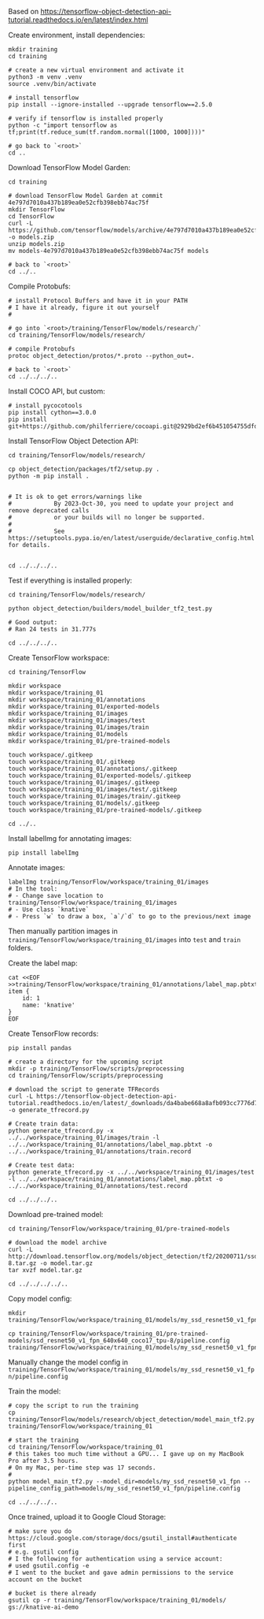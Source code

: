 Based on https://tensorflow-object-detection-api-tutorial.readthedocs.io/en/latest/index.html

Create environment, install dependencies:
```shell
mkdir training
cd training

# create a new virtual environment and activate it
python3 -m venv .venv
source .venv/bin/activate

# install tensorflow
pip install --ignore-installed --upgrade tensorflow==2.5.0

# verify if tensorflow is installed properly
python -c "import tensorflow as tf;print(tf.reduce_sum(tf.random.normal([1000, 1000])))"

# go back to `<root>`
cd ..
```

Download TensorFlow Model Garden:
```shell
cd training

# download TensorFlow Model Garden at commit 4e797d7010a437b189ea0e52cfb398ebb74ac75f
mkdir TensorFlow
cd TensorFlow
curl -L https://github.com/tensorflow/models/archive/4e797d7010a437b189ea0e52cfb398ebb74ac75f.zip -o models.zip
unzip models.zip
mv models-4e797d7010a437b189ea0e52cfb398ebb74ac75f models

# back to `<root>`
cd ../..
```

Compile Protobufs:
```shell
# install Protocol Buffers and have it in your PATH
# I have it already, figure it out yourself
#

# go into `<root>/training/TensorFlow/models/research/`
cd training/TensorFlow/models/research/

# compile Protobufs
protoc object_detection/protos/*.proto --python_out=.

# back to `<root>`
cd ../../../..
```

Install COCO API, but custom:
```shell
# install pycocotools
pip install cython==3.0.0
pip install git+https://github.com/philferriere/cocoapi.git@2929bd2ef6b451054755dfd7ceb09278f935f7ad#subdirectory=PythonAPI
```

Install TensorFlow Object Detection API:
```shell
cd training/TensorFlow/models/research/

cp object_detection/packages/tf2/setup.py .
python -m pip install .


# It is ok to get errors/warnings like
#            By 2023-Oct-30, you need to update your project and remove deprecated calls
#            or your builds will no longer be supported.
#    
#            See https://setuptools.pypa.io/en/latest/userguide/declarative_config.html for details.


cd ../../../..
```

Test if everything is installed properly:
```shell
cd training/TensorFlow/models/research/

python object_detection/builders/model_builder_tf2_test.py

# Good output:
# Ran 24 tests in 31.777s

cd ../../../..
```

Create TensorFlow workspace:
```shell
cd training/TensorFlow

mkdir workspace
mkdir workspace/training_01
mkdir workspace/training_01/annotations
mkdir workspace/training_01/exported-models
mkdir workspace/training_01/images
mkdir workspace/training_01/images/test
mkdir workspace/training_01/images/train
mkdir workspace/training_01/models
mkdir workspace/training_01/pre-trained-models

touch workspace/.gitkeep
touch workspace/training_01/.gitkeep
touch workspace/training_01/annotations/.gitkeep
touch workspace/training_01/exported-models/.gitkeep
touch workspace/training_01/images/.gitkeep
touch workspace/training_01/images/test/.gitkeep
touch workspace/training_01/images/train/.gitkeep
touch workspace/training_01/models/.gitkeep
touch workspace/training_01/pre-trained-models/.gitkeep

cd ../..
```

Install labelImg for annotating images:
```shell
pip install labelImg
```

Annotate images:
```shell
labelImg training/TensorFlow/workspace/training_01/images
# In the tool:
# - Change save location to training/TensorFlow/workspace/training_01/images
# - Use class `knative`
# - Press `w` to draw a box, `a`/`d` to go to the previous/next image
```

Then manually partition images in `training/TensorFlow/workspace/training_01/images` into `test` and `train` folders.

Create the label map:
```shell
cat <<EOF >>training/TensorFlow/workspace/training_01/annotations/label_map.pbtxt
item {
    id: 1
    name: 'knative'
}
EOF
```

Create TensorFlow records:
```shell
pip install pandas

# create a directory for the upcoming script
mkdir -p training/TensorFlow/scripts/preprocessing
cd training/TensorFlow/scripts/preprocessing

# download the script to generate TFRecords
curl -L https://tensorflow-object-detection-api-tutorial.readthedocs.io/en/latest/_downloads/da4babe668a8afb093cc7776d7e630f3/generate_tfrecord.py -o generate_tfrecord.py

# Create train data:
python generate_tfrecord.py -x ../../workspace/training_01/images/train -l ../../workspace/training_01/annotations/label_map.pbtxt -o ../../workspace/training_01/annotations/train.record

# Create test data:
python generate_tfrecord.py -x ../../workspace/training_01/images/test  -l ../../workspace/training_01/annotations/label_map.pbtxt -o ../../workspace/training_01/annotations/test.record

cd ../../../..
```

Download pre-trained model:
```shell
cd training/TensorFlow/workspace/training_01/pre-trained-models

# download the model archive
curl -L http://download.tensorflow.org/models/object_detection/tf2/20200711/ssd_resnet50_v1_fpn_640x640_coco17_tpu-8.tar.gz -o model.tar.gz
tar xvzf model.tar.gz

cd ../../../../..
```

Copy model config:
```shell
mkdir training/TensorFlow/workspace/training_01/models/my_ssd_resnet50_v1_fpn

cp training/TensorFlow/workspace/training_01/pre-trained-models/ssd_resnet50_v1_fpn_640x640_coco17_tpu-8/pipeline.config training/TensorFlow/workspace/training_01/models/my_ssd_resnet50_v1_fpn/pipeline.config
```

Manually change the model config in `training/TensorFlow/workspace/training_01/models/my_ssd_resnet50_v1_fpn/pipeline.config`

Train the model:
```shell
# copy the script to run the training
cp training/TensorFlow/models/research/object_detection/model_main_tf2.py training/TensorFlow/workspace/training_01

# start the training
cd training/TensorFlow/workspace/training_01
# this takes too much time without a GPU... I gave up on my MacBook Pro after 3.5 hours.
# On my Mac, per-time step was 17 seconds.
#
python model_main_tf2.py --model_dir=models/my_ssd_resnet50_v1_fpn --pipeline_config_path=models/my_ssd_resnet50_v1_fpn/pipeline.config

cd ../../../..
```

Once trained, upload it to Google Cloud Storage:
```shell
# make sure you do https://cloud.google.com/storage/docs/gsutil_install#authenticate first
# e.g. gsutil config
# I the following for authentication using a service account:
# used gsutil.config -e
# I went to the bucket and gave admin permissions to the service account on the bucket

# bucket is there already
gsutil cp -r training/TensorFlow/workspace/training_01/models/ gs://knative-ai-demo

```
